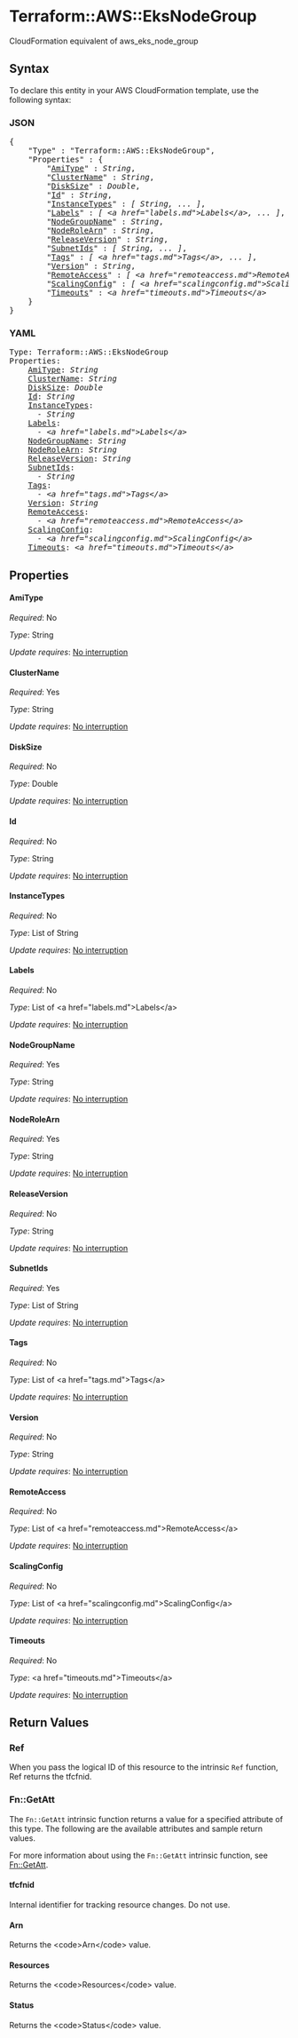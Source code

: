 # Terraform::AWS::EksNodeGroup

CloudFormation equivalent of aws_eks_node_group

## Syntax

To declare this entity in your AWS CloudFormation template, use the following syntax:

### JSON

<pre>
{
    "Type" : "Terraform::AWS::EksNodeGroup",
    "Properties" : {
        "<a href="#amitype" title="AmiType">AmiType</a>" : <i>String</i>,
        "<a href="#clustername" title="ClusterName">ClusterName</a>" : <i>String</i>,
        "<a href="#disksize" title="DiskSize">DiskSize</a>" : <i>Double</i>,
        "<a href="#id" title="Id">Id</a>" : <i>String</i>,
        "<a href="#instancetypes" title="InstanceTypes">InstanceTypes</a>" : <i>[ String, ... ]</i>,
        "<a href="#labels" title="Labels">Labels</a>" : <i>[ &lt;a href=&#34;labels.md&#34;&gt;Labels&lt;/a&gt;, ... ]</i>,
        "<a href="#nodegroupname" title="NodeGroupName">NodeGroupName</a>" : <i>String</i>,
        "<a href="#noderolearn" title="NodeRoleArn">NodeRoleArn</a>" : <i>String</i>,
        "<a href="#releaseversion" title="ReleaseVersion">ReleaseVersion</a>" : <i>String</i>,
        "<a href="#subnetids" title="SubnetIds">SubnetIds</a>" : <i>[ String, ... ]</i>,
        "<a href="#tags" title="Tags">Tags</a>" : <i>[ &lt;a href=&#34;tags.md&#34;&gt;Tags&lt;/a&gt;, ... ]</i>,
        "<a href="#version" title="Version">Version</a>" : <i>String</i>,
        "<a href="#remoteaccess" title="RemoteAccess">RemoteAccess</a>" : <i>[ &lt;a href=&#34;remoteaccess.md&#34;&gt;RemoteAccess&lt;/a&gt;, ... ]</i>,
        "<a href="#scalingconfig" title="ScalingConfig">ScalingConfig</a>" : <i>[ &lt;a href=&#34;scalingconfig.md&#34;&gt;ScalingConfig&lt;/a&gt;, ... ]</i>,
        "<a href="#timeouts" title="Timeouts">Timeouts</a>" : <i>&lt;a href=&#34;timeouts.md&#34;&gt;Timeouts&lt;/a&gt;</i>
    }
}
</pre>

### YAML

<pre>
Type: Terraform::AWS::EksNodeGroup
Properties:
    <a href="#amitype" title="AmiType">AmiType</a>: <i>String</i>
    <a href="#clustername" title="ClusterName">ClusterName</a>: <i>String</i>
    <a href="#disksize" title="DiskSize">DiskSize</a>: <i>Double</i>
    <a href="#id" title="Id">Id</a>: <i>String</i>
    <a href="#instancetypes" title="InstanceTypes">InstanceTypes</a>: <i>
      - String</i>
    <a href="#labels" title="Labels">Labels</a>: <i>
      - &lt;a href=&#34;labels.md&#34;&gt;Labels&lt;/a&gt;</i>
    <a href="#nodegroupname" title="NodeGroupName">NodeGroupName</a>: <i>String</i>
    <a href="#noderolearn" title="NodeRoleArn">NodeRoleArn</a>: <i>String</i>
    <a href="#releaseversion" title="ReleaseVersion">ReleaseVersion</a>: <i>String</i>
    <a href="#subnetids" title="SubnetIds">SubnetIds</a>: <i>
      - String</i>
    <a href="#tags" title="Tags">Tags</a>: <i>
      - &lt;a href=&#34;tags.md&#34;&gt;Tags&lt;/a&gt;</i>
    <a href="#version" title="Version">Version</a>: <i>String</i>
    <a href="#remoteaccess" title="RemoteAccess">RemoteAccess</a>: <i>
      - &lt;a href=&#34;remoteaccess.md&#34;&gt;RemoteAccess&lt;/a&gt;</i>
    <a href="#scalingconfig" title="ScalingConfig">ScalingConfig</a>: <i>
      - &lt;a href=&#34;scalingconfig.md&#34;&gt;ScalingConfig&lt;/a&gt;</i>
    <a href="#timeouts" title="Timeouts">Timeouts</a>: <i>&lt;a href=&#34;timeouts.md&#34;&gt;Timeouts&lt;/a&gt;</i>
</pre>

## Properties

#### AmiType

_Required_: No

_Type_: String

_Update requires_: [No interruption](https://docs.aws.amazon.com/AWSCloudFormation/latest/UserGuide/using-cfn-updating-stacks-update-behaviors.html#update-no-interrupt)

#### ClusterName

_Required_: Yes

_Type_: String

_Update requires_: [No interruption](https://docs.aws.amazon.com/AWSCloudFormation/latest/UserGuide/using-cfn-updating-stacks-update-behaviors.html#update-no-interrupt)

#### DiskSize

_Required_: No

_Type_: Double

_Update requires_: [No interruption](https://docs.aws.amazon.com/AWSCloudFormation/latest/UserGuide/using-cfn-updating-stacks-update-behaviors.html#update-no-interrupt)

#### Id

_Required_: No

_Type_: String

_Update requires_: [No interruption](https://docs.aws.amazon.com/AWSCloudFormation/latest/UserGuide/using-cfn-updating-stacks-update-behaviors.html#update-no-interrupt)

#### InstanceTypes

_Required_: No

_Type_: List of String

_Update requires_: [No interruption](https://docs.aws.amazon.com/AWSCloudFormation/latest/UserGuide/using-cfn-updating-stacks-update-behaviors.html#update-no-interrupt)

#### Labels

_Required_: No

_Type_: List of &lt;a href=&#34;labels.md&#34;&gt;Labels&lt;/a&gt;

_Update requires_: [No interruption](https://docs.aws.amazon.com/AWSCloudFormation/latest/UserGuide/using-cfn-updating-stacks-update-behaviors.html#update-no-interrupt)

#### NodeGroupName

_Required_: Yes

_Type_: String

_Update requires_: [No interruption](https://docs.aws.amazon.com/AWSCloudFormation/latest/UserGuide/using-cfn-updating-stacks-update-behaviors.html#update-no-interrupt)

#### NodeRoleArn

_Required_: Yes

_Type_: String

_Update requires_: [No interruption](https://docs.aws.amazon.com/AWSCloudFormation/latest/UserGuide/using-cfn-updating-stacks-update-behaviors.html#update-no-interrupt)

#### ReleaseVersion

_Required_: No

_Type_: String

_Update requires_: [No interruption](https://docs.aws.amazon.com/AWSCloudFormation/latest/UserGuide/using-cfn-updating-stacks-update-behaviors.html#update-no-interrupt)

#### SubnetIds

_Required_: Yes

_Type_: List of String

_Update requires_: [No interruption](https://docs.aws.amazon.com/AWSCloudFormation/latest/UserGuide/using-cfn-updating-stacks-update-behaviors.html#update-no-interrupt)

#### Tags

_Required_: No

_Type_: List of &lt;a href=&#34;tags.md&#34;&gt;Tags&lt;/a&gt;

_Update requires_: [No interruption](https://docs.aws.amazon.com/AWSCloudFormation/latest/UserGuide/using-cfn-updating-stacks-update-behaviors.html#update-no-interrupt)

#### Version

_Required_: No

_Type_: String

_Update requires_: [No interruption](https://docs.aws.amazon.com/AWSCloudFormation/latest/UserGuide/using-cfn-updating-stacks-update-behaviors.html#update-no-interrupt)

#### RemoteAccess

_Required_: No

_Type_: List of &lt;a href=&#34;remoteaccess.md&#34;&gt;RemoteAccess&lt;/a&gt;

_Update requires_: [No interruption](https://docs.aws.amazon.com/AWSCloudFormation/latest/UserGuide/using-cfn-updating-stacks-update-behaviors.html#update-no-interrupt)

#### ScalingConfig

_Required_: No

_Type_: List of &lt;a href=&#34;scalingconfig.md&#34;&gt;ScalingConfig&lt;/a&gt;

_Update requires_: [No interruption](https://docs.aws.amazon.com/AWSCloudFormation/latest/UserGuide/using-cfn-updating-stacks-update-behaviors.html#update-no-interrupt)

#### Timeouts

_Required_: No

_Type_: &lt;a href=&#34;timeouts.md&#34;&gt;Timeouts&lt;/a&gt;

_Update requires_: [No interruption](https://docs.aws.amazon.com/AWSCloudFormation/latest/UserGuide/using-cfn-updating-stacks-update-behaviors.html#update-no-interrupt)

## Return Values

### Ref

When you pass the logical ID of this resource to the intrinsic `Ref` function, Ref returns the tfcfnid.

### Fn::GetAtt

The `Fn::GetAtt` intrinsic function returns a value for a specified attribute of this type. The following are the available attributes and sample return values.

For more information about using the `Fn::GetAtt` intrinsic function, see [Fn::GetAtt](https://docs.aws.amazon.com/AWSCloudFormation/latest/UserGuide/intrinsic-function-reference-getatt.html).

#### tfcfnid

Internal identifier for tracking resource changes. Do not use.

#### Arn

Returns the &lt;code&gt;Arn&lt;/code&gt; value.

#### Resources

Returns the &lt;code&gt;Resources&lt;/code&gt; value.

#### Status

Returns the &lt;code&gt;Status&lt;/code&gt; value.

